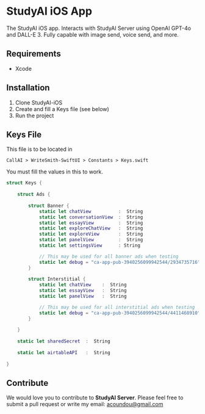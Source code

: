 # StudyAI iOS App

The StudyAI iOS app. Interacts with StudyAI Server using OpenAI GPT-4o and DALL-E 3. Fully capable with image send, voice send, and more.

## Requirements

- Xcode

## Installation

1. Clone StudyAI-iOS
2. Create and fill a Keys file (see below)
3. Run the project

## Keys File
This file is to be located in 
```
CallAI > WriteSmith-SwiftUI > Constants > Keys.swift
```
You must fill the values in this to work.
```swift
struct Keys {
    
    struct Ads {
        
        struct Banner {
            static let chatView          :  String
            static let conversationView  :  String
            static let essayView         :  String
            static let exploreChatView   :  String
            static let exploreView       :  String
            static let panelView         :  String
            static let settingsView      : String

            // This may be used for all banner ads when testing
            static let debug = "ca-app-pub-3940256099942544/2934735716"
        }
        
        struct Interstitial {
            static let chatView    :  String
            static let essayView   :  String
            static let panelView   :  String

            // This may be used for all interstitial ads when testing
            static let debug = "ca-app-pub-3940256099942544/4411468910"
        }
        
    }
    
    static let sharedSecret  :  String
    
    static let airtableAPI   :  String
    
}
```

## Contribute

We would love you to contribute to **StudyAI Server**. Please feel free to submit a pull request or write my email: acoundou@gmail.com
